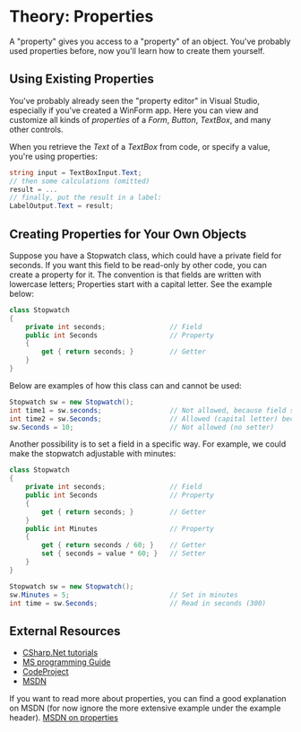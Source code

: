 # Theory: Properties

A "property" gives you access to a "property" of an object. You've probably used properties before, now you'll learn how to create them yourself.

## Using Existing Properties

You've probably already seen the "property editor" in Visual Studio, especially if you've created a WinForm app. Here you can view and customize all kinds of _properties_ of a _Form_, _Button_, _TextBox_, and many other controls.

When you retrieve the _Text_ of a _TextBox_ from code, or specify a value, you're using properties:

```cs
string input = TextBoxInput.Text;
// then some calculations (omitted)
result = ...
// finally, put the result in a label:
LabelOutput.Text = result;
```

## Creating Properties for Your Own Objects

Suppose you have a Stopwatch class,
which could have a private field for seconds.
If you want this field to be read-only by other code,
you can create a property for it.
The convention is that fields are written with lowercase letters;
Properties start with a capital letter.
See the example below:

```cs
class Stopwatch
{
    private int seconds;                // Field
    public int Seconds                  // Property
    {
        get { return seconds; }         // Getter
    }
}
```

Below are examples of how this class can and cannot be used:

```cs
Stopwatch sw = new Stopwatch();
int time1 = sw.seconds;                 // Not allowed, because field seconds is private
int time2 = sw.Seconds;                 // Allowed (capital letter) because the property is public
sw.Seconds = 10;                        // Not allowed (no setter)
```

Another possibility is to set a field in a specific way. For example, we could make the stopwatch adjustable with minutes:

```cs
class Stopwatch
{
    private int seconds;                // Field
    public int Seconds                  // Property
    {
        get { return seconds; }         // Getter
    }
    public int Minutes                  // Property
    {
        get { return seconds / 60; }    // Getter
        set { seconds = value * 60; }   // Setter
    }
}

Stopwatch sw = new Stopwatch();
sw.Minutes = 5;                         // Set in minutes
int time = sw.Seconds;                  // Read in seconds (300)
```

## External Resources

* [CSharp.Net tutorials](http://csharp.net-tutorials.com/classes/properties/)
* [MS programming Guide](https://docs.microsoft.com/en-us/dotnet/csharp/programming-guide/classes-and-structs/properties)
* [CodeProject](https://www.codeproject.com/Articles/1006217/Diving-into-OOP-Day-Properties-in-Csharp-A-Practic)
* [MSDN](https://msdn.microsoft.com/en-us/library/windows/desktop/aa370889(v=vs.85).aspx)

If you want to read more about properties, you can find a good explanation on MSDN (for now ignore the more extensive example under the example header).
[MSDN on properties](http://msdn.microsoft.com/en-us/library/w86s7x04.aspx)
